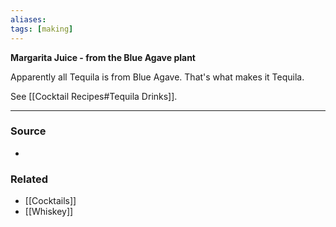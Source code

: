 ```yaml
---
aliases: 
tags: [making]
---
```

**Margarita Juice - from the Blue Agave plant**

Apparently all Tequila is from Blue Agave. That's what makes it Tequila.

See [[Cocktail Recipes#Tequila Drinks]].

---
### Source
- 

### Related
- [[Cocktails]]
- [[Whiskey]]
 